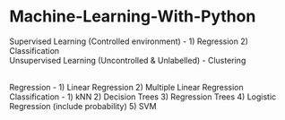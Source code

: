 # Machine-Learning-With-Python

Supervised Learning (Controlled environment) - 1) Regression   2) Classification  <br />
Unsupervised Learning (Uncontrolled & Unlabelled) - Clustering <br /> <br />

Regression - 1) Linear Regression   2) Multiple Linear Regression <br />
Classification - 1) kNN    2) Decision Trees   3) Regression Trees   4) Logistic Regression (include probability)   5) SVM <br />
